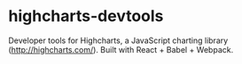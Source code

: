 # highcharts-devtools
Developer tools for Highcharts, a JavaScript charting library (http://highcharts.com/). Built with React + Babel + Webpack.
